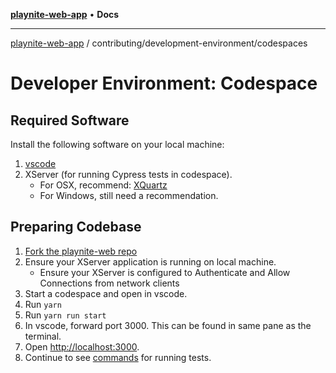 [**playnite-web-app**](../../../README.md) • **Docs**

***

[playnite-web-app](../../../README.md) / contributing/development-environment/codespaces

# Developer Environment: Codespace

## Required Software

Install the following software on your local machine:

1. [vscode](https://code.visualstudio.com/Download)
2. XServer (for running Cypress tests in codespace).
   - For OSX, recommend: [XQuartz](https://www.bing.com/ck/a?!&&p=c21da4f99329c03fJmltdHM9MTcxODg0MTYwMCZpZ3VpZD0zOTJjZTBlOC1iMzRjLTY3Y2MtMDU4NC1mM2NkYjI2MDY2NjUmaW5zaWQ9NTIyNw&ptn=3&ver=2&hsh=3&fclid=392ce0e8-b34c-67cc-0584-f3cdb2606665&psq=xquartz+&u=a1aHR0cHM6Ly93d3cueHF1YXJ0ei5vcmcv&ntb=1)
   - For Windows, still need a recommendation.

## Preparing Codebase

1. [Fork the playnite-web repo](https://github.com/andrew-codes/playnite-web/fork)
2. Ensure your XServer application is running on local machine.
   - Ensure your XServer is configured to Authenticate and Allow Connections from network clients
3. Start a codespace and open in vscode.
4. Run `yarn`
5. Run `yarn run start`
6. In vscode, forward port 3000. This can be found in same pane as the terminal.
7. Open [http://localhost:3000](http://localhost:3000).
8. Continue to see [commands](./index.md#running-playnite-web) for running tests.

